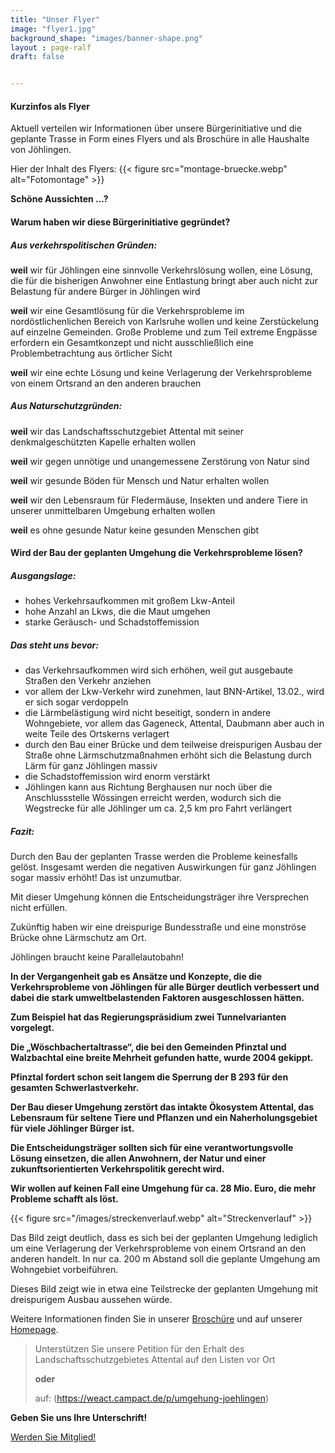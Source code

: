 ```yaml
---
title: "Unser Flyer"
image: "flyer1.jpg"
background_shape: "images/banner-shape.png"
layout : page-ralf
draft: false


---
```


#### Kurzinfos als Flyer

Aktuell verteilen wir Informationen über unsere Bürgerinitiative und die geplante Trasse in Form eines Flyers und als Broschüre in alle Haushalte von Jöhlingen.

Hier der Inhalt des Flyers:
{{< figure src="montage-bruecke.webp" alt="Fotomontage" >}}

**Schöne Aussichten …?**

#### Warum haben wir diese Bürgerinitiative gegründet? 

##### Aus verkehrspolitischen Gründen:

**weil** wir für Jöhlingen eine sinnvolle Verkehrslösung wollen, eine Lösung, die für die bisherigen Anwohner eine Entlastung bringt aber auch nicht zur Belastung für andere Bürger in Jöhlingen wird

**weil** wir eine Gesamtlösung für die Verkehrsprobleme im nordöstlichenlichen Bereich von Karlsruhe wollen und keine Zerstückelung auf einzelne Gemeinden. Große Probleme und zum Teil extreme Engpässe erfordern ein Gesamtkonzept und nicht ausschließlich eine Problembetrachtung aus örtlicher Sicht

**weil** wir eine echte Lösung und keine Verlagerung der Verkehrsprobleme von einem Ortsrand an den anderen brauchen

##### Aus Naturschutzgründen:

**weil** wir das Landschaftsschutzgebiet Attental mit seiner denkmalgeschützten Kapelle erhalten wollen

**weil** wir gegen unnötige und unangemessene Zerstörung von Natur sind

**weil** wir gesunde Böden für Mensch und Natur erhalten wollen

**weil** wir den Lebensraum für Fledermäuse, Insekten und andere Tiere in unserer unmittelbaren Umgebung  erhalten wollen

**weil** es ohne gesunde Natur keine gesunden Menschen gibt

 

#### Wird der Bau der geplanten Umgehung die Verkehrsprobleme lösen?

##### Ausgangslage:
* hohes Verkehrsaufkommen mit großem Lkw-Anteil
* hohe Anzahl an Lkws, die die Maut umgehen
* starke Geräusch- und Schadstoffemission

##### Das steht uns bevor:
* das Verkehrsaufkommen wird sich erhöhen, weil gut ausgebaute Straßen den Verkehr anziehen
* vor allem der Lkw-Verkehr wird zunehmen, laut BNN-Artikel, 13.02., wird er sich sogar verdoppeln
* die Lärmbelästigung wird nicht beseitigt, sondern in andere Wohngebiete, vor allem das Gageneck, Attental, Daubmann aber auch in weite Teile des Ortskerns verlagert
* durch den Bau einer Brücke und dem teilweise dreispurigen Ausbau der Straße ohne Lärmschutzmaßnahmen erhöht sich die Belastung durch Lärm für ganz Jöhlingen massiv
* die Schadstoffemission wird enorm verstärkt
* Jöhlingen kann aus Richtung Berghausen nur noch über die Anschlussstelle Wössingen erreicht werden, wodurch sich die Wegstrecke für alle Jöhlinger um ca. 2,5 km pro Fahrt verlängert

##### Fazit:

Durch den Bau der geplanten Trasse werden die  Probleme keinesfalls gelöst. Insgesamt werden die negativen Auswirkungen für ganz Jöhlingen sogar massiv erhöht! Das ist unzumutbar.

Mit dieser Umgehung können die Entscheidungsträger ihre Versprechen nicht erfüllen.

Zukünftig haben wir eine dreispurige Bundesstraße und eine monströse Brücke ohne Lärmschutz am Ort.

Jöhlingen braucht keine Parallelautobahn!

**In der Vergangenheit gab es Ansätze und Konzepte, die die Verkehrsprobleme von Jöhlingen für alle Bürger deutlich verbessert und dabei die stark umweltbelastenden Faktoren ausgeschlossen hätten.**

**Zum Beispiel hat das Regierungspräsidium zwei Tunnelvarianten vorgelegt.**

**Die „Wöschbachertaltrasse“, die bei den Gemeinden Pfinztal und Walzbachtal eine breite Mehrheit gefunden hatte, wurde 2004 gekippt.**

**Pfinztal fordert schon seit langem die Sperrung der B 293 für den gesamten Schwerlastverkehr.**

**Der Bau dieser Umgehung zerstört das intakte Ökosystem Attental, das Lebensraum für seltene Tiere und Pflanzen und ein Naherholungsgebiet für viele Jöhlinger Bürger ist.**

**Die Entscheidungsträger sollten sich für eine verantwortungsvolle Lösung einsetzen, die allen Anwohnern, der Natur und einer zukunftsorientierten Verkehrspolitik gerecht wird.**

**Wir wollen auf keinen Fall eine  Umgehung für ca. 28 Mio. Euro, die mehr Probleme schafft als löst.**

{{< figure src="/images/streckenverlauf.webp" alt="Streckenverlauf" >}}

Das Bild zeigt deutlich, dass es sich bei der geplanten Umgehung lediglich um eine Verlagerung der Verkehrsprobleme von einem Ortsrand an den anderen handelt. In nur ca. 200 m Abstand soll die geplante Umgehung am Wohngebiet vorbeiführen.

Dieses Bild zeigt wie in etwa eine Teilstrecke der geplanten Umgehung mit dreispurigem Ausbau aussehen würde.

Weitere Informationen finden Sie in unserer [Broschüre](/die-aktuelle-planung/broschuere) und auf unserer [Homepage](/).

> Unterstützen Sie unsere Petition für den Erhalt des Landschaftsschutzgebietes Attental auf den Listen vor Ort
> 
> **oder**
> 
> auf:   (https://weact.campact.de/p/umgehung-joehlingen)

**Geben Sie uns Ihre Unterschrift!**

[Werden Sie Mitglied!](/mitglied)
